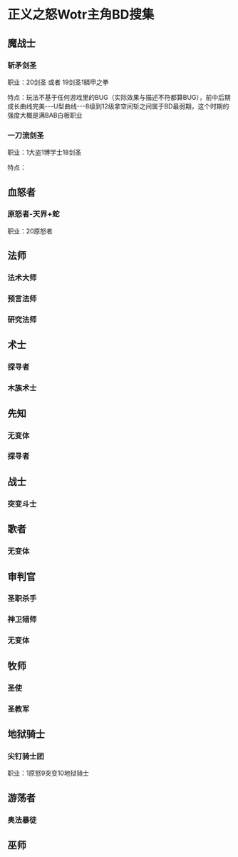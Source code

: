 # 正义之怒Wotr主角BD搜集

## 魔战士

### 斩矛剑圣

职业：20剑圣 或者 19剑圣1鳞甲之拳

特点：玩法不基于任何游戏里的BUG（实际效果与描述不符都算BUG），前中后期成长曲线完美---U型曲线---8级到12级拿空间斩之间属于BD最弱期，这个时期的强度大概是满BAB白板职业

### 一刀流剑圣

职业：1大盗1博学士18剑圣

特点：

## 血怒者

### 原怒者-天界+蛇

职业：20原怒者

## 法师

### 法术大师

### 预言法师

### 研究法师

## 术士

### 探寻者

### 木族术士

## 先知

### 无变体

### 探寻者

## 战士

### 突变斗士

## 歌者

### 无变体

## 审判官

### 圣职杀手

### 神卫猎师

### 无变体

## 牧师

### 圣使

### 圣教军

## 地狱骑士

### 尖钉骑士团

职业：1原怒9突变10地狱骑士

## 游荡者

### 奥法暴徒

## 巫师



